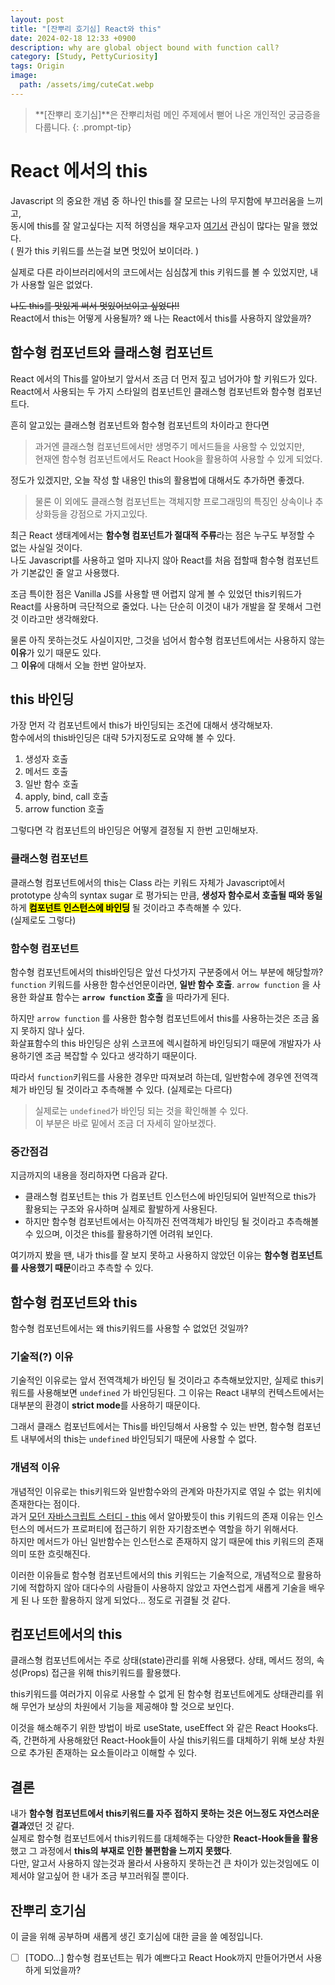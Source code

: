 ```yaml
---
layout: post
title: "[잔뿌리 호기심] React와 this"
date: 2024-02-18 12:33 +0900
description: why are global object bound with function call?
category: [Study, PettyCuriosity]
tags: Origin
image:
  path: /assets/img/cuteCat.webp
---
```


<!-- ![DesktopView](/assets/img/cutyCat.webp){:width='320'} -->

> **[잔뿌리 호기심]**은 잔뿌리처럼 메인 주제에서 뻗어 나온 개인적인 궁금증을 다룹니다.
{: .prompt-tip}

# React 에서의 this
Javascript 의 중요한 개념 중 하나인 this를 잘 모르는 나의 무지함에 부끄러움을 느끼고,  
동시에 this를 잘 알고싶다는 지적 허영심을 채우고자 [여기서](https://cskim999.github.io/posts/Modern-JavaScript-DeepDive-22/#this-%EB%9E%80-%EB%AC%B4%EC%97%87%EC%9D%BC%EA%B9%8C) 관심이 많다는 말을 했었다.  
( 뭔가 this 키워드를 쓰는걸 보면 멋있어 보이더라. )

실제로 다른 라이브러리에서의 코드에서는 심심찮게 this 키워드를 볼 수  있었지만, 내가 사용할 일은 없었다.

~~나도 this를 맛있게 써서 멋있어보이고 싶었다!!~~  
React에서 this는 어떻게 사용될까? 왜 나는 React에서 this를 사용하지 않았을까?

## 함수형 컴포넌트와 클래스형 컴포넌트
React 에서의 This를 알아보기 앞서서 조금 더 먼저 짚고 넘어가야 할 키워드가 있다.  
React에서 사용되는 두 가지 스타일의 컴포넌트인 클래스형 컴포넌트와 함수형 컴포넌트다.  

흔히 알고있는 클래스형 컴포넌트와 함수형 컴포넌트의 차이라고 한다면  
> 과거엔 클래스형 컴포넌트에서만 생명주기 메서드들을 사용할 수 있었지만,  
> 현재엔 함수형 컴포넌트에서도 React Hook을 활용하여 사용할 수 있게 되었다.  

정도가 있겠지만, 오늘 작성 할 내용인 this의 활용법에 대해서도 추가하면 좋겠다.  
> 물론 이 외에도 클래스형 컴포넌트는 객체지향 프로그래밍의 특징인 상속이나 추상화등을 강점으로 가지고있다.

최근 React 생태계에서는 **함수형 컴포넌트가 절대적 주류**라는 점은 누구도 부정할 수 없는 사실일 것이다.   
나도 Javascript를 사용하고 얼마 지나지 않아 React를 처음 접할때 함수형 컴포넌트가 기본값인 줄 알고 사용했다.

조금 특이한 점은 Vanilla JS를 사용할 땐 어렵지 않게 볼 수 있었던 this키워드가 React를 사용하며 극단적으로 줄었다. 나는 단순히 이것이 내가 개발을 잘 못해서 그런 것 이라고만 생각해왔다.

물론 아직 못하는것도 사실이지만, 그것을 넘어서 함수형 컴포넌트에서는 사용하지 않는 **이유**가 있기 때문도 있다.  
그 **이유**에 대해서 오늘 한번 알아보자.

## this 바인딩
가장 먼저 각 컴포넌트에서 this가 바인딩되는 조건에 대해서 생각해보자.  
함수에서의 this바인딩은 대략 5가지정도로 요약해 볼 수 있다.
1. 생성자 호출
2. 메서드 호출
3. 일반 함수 호출
4. apply, bind, call 호출
5. arrow function 호출

그렇다면 각 컴포넌트의 바인딩은 어떻게 결정될 지 한번 고민해보자.

### 클래스형 컴포넌트
클래스형 컴포넌트에서의 this는 Class 라는 키워드 자체가 Javascript에서 prototype 상속의 syntax sugar 로 평가되는 만큼, **생성자 함수로서 호출될 때와 동일**하게 **<mark>컴포넌트 인스턴스에 바인딩</mark>** 될 것이라고 추측해볼 수 있다.  
(실제로도 그렇다)

### 함수형 컴포넌트
함수형 컴포넌트에서의 this바인딩은 앞선 다섯가지 구분중에서 어느 부분에 해당할까?  
`function` 키워드를 사용한 함수선언문이라면, **일반 함수 호출**. `arrow function` 을 사용한 화살표 함수는 **`arrow function` 호출** 을 따라가게 된다.  

하지만 `arrow function` 를 사용한 함수형 컴포넌트에서 this를 사용하는것은 조금 옳지 못하지 않나 싶다.  
화살표함수의 this 바인딩은 상위 스코프에 렉시컬하게 바인딩되기 때문에 개발자가 사용하기엔 조금 복잡할 수 있다고 생각하기 때문이다.

따라서 `function`키워드를 사용한 경우만 따져보려 하는데, 일반함수에 경우엔 전역객체가 바인딩 될 것이라고 추측해볼 수 있다. (실제로는 다르다)  
> 실제로는 `undefined`가 바인딩 되는 것을 확인해볼 수 있다.  
> 이 부분은 바로 밑에서 조금 더 자세히 알아보겠다.


### 중간점검
지금까지의 내용을 정리하자면 다음과 같다.
- 클래스형 컴포넌트는 this 가 컴포넌트 인스턴스에 바인딩되어 일반적으로 this가 활용되는 구조와 유사하며 실제로 활발하게 사용된다.
- 하지만 함수형 컴포넌트에서는 아직까진 전역객체가 바인딩 될 것이라고 추측해볼 수 있으며, 이것은 this를 활용하기엔 어려워 보인다.  

여기까지 봤을 땐, 내가 this를 잘 보지 못하고 사용하지 않았던 이유는 **함수형 컴포넌트를 사용했기 때문**이라고 추측할 수 있다.

## 함수형 컴포넌트와 this
함수형 컴포넌트에서는 왜 this키워드를 사용할 수 없었던 것일까?

### 기술적(?) 이유
기술적인 이유로는 앞서 전역객체가 바인딩 될 것이라고 추측해보았지만, 실제로 this키워드를 사용해보면 `undefined` 가 바인딩된다. 그 이유는 React 내부의 컨텍스트에서는 대부분의 환경이 **strict mode**를 사용하기 때문이다.

그래서 클래스 컴포넌트에서는 This를 바인딩해서 사용할 수 있는 반면, 함수형 컴포넌트 내부에서의 this는 `undefined` 바인딩되기 때문에 사용할 수 없다.

### 개념적 이유
개념적인 이유로는 this키워드와 일반함수와의 관계와 마찬가지로 엮일 수 없는 위치에 존재한다는 점이다.  
과거 [모던 자바스크립트 스터디 - this](https://cskim999.github.io/posts/Modern-JavaScript-DeepDive-22/) 에서 알아봤듯이 this 키워드의 존재 이유는 인스턴스의 메서드가 프로퍼티에 접근하기 위한 자기참조변수 역할을 하기 위해서다.  
하지만 메서드가 아닌 일반함수는 인스턴스로 존재하지 않기 때문에 this 키워드의 존재의미 또한 흐릿해진다.

이러한 이유들로 함수형 컴포넌트에서의 this 키워드는 기술적으로, 개념적으로 활용하기에 적합하지 않아 대다수의 사람들이 사용하지 않았고 자연스럽게 새롭게 기술을 배우게 된 나 또한 활용하지 않게 되었다... 정도로 귀결될 것 같다.

## 컴포넌트에서의 this

클래스형 컴포넌트에서는 주로 상태(state)관리를 위해 사용됐다. 상태, 메서드 정의, 속성(Props) 접근을 위해 this키워드를 활용했다.

this키워드를 여러가지 이유로 사용할 수 없게 된 함수형 컴포넌트에게도 상태관리를 위해 무언가 보상의 차원에서 기능을 제공해야 할 것으로 보인다.

이것을 해소해주기 위한 방법이 바로 useState, useEffect 와 같은 React Hooks다.
즉, 간편하게 사용해왔던 React-Hook들이 사실 this키워드를 대체하기 위해 보상 차원으로 추가된 존재하는 요소들이라고 이해할 수 있다.

## 결론
내가 **함수형 컴포넌트에서 this키워드를 자주 접하지 못하는 것은 어느정도 자연스러운 결과**였던 것 같다.  
실제로 함수형 컴포넌트에서 this키워드를 대체해주는 다양한 **React-Hook들을 활용**했고 그 과정에서 **this의 부재로 인한 불편함을 느끼지 못했다**.  
다만, 알고서 사용하지 않는것과 몰라서 사용하지 못하는건 큰 차이가 있는것임에도 이제서야 알고싶어 한 내가 조금 부끄러워질 뿐이다.  

## 잔뿌리 호기심 
이 글을 위해 공부하며 새롭게 생긴 호기심에 대한 글을 쓸 예정입니다.  
- [ ] [TODO...] 함수형 컴포넌트는 뭐가 예쁘다고 React Hook까지 만들어가면서 사용하게 되었을까?
